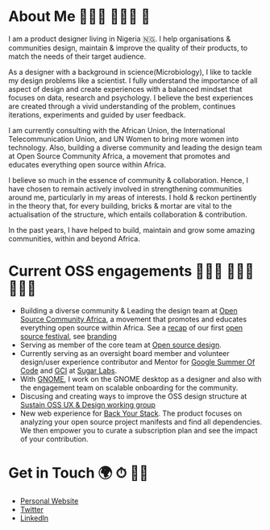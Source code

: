 # About Me 👩🏽‍🔬 👩🏽‍🎨 🥑
I am a product designer living in Nigeria 🇳🇬. I help organisations & communities design, maintain & improve the quality of their products, to match the needs of their target audience.

As a designer with a background in science(Microbiology), I like to tackle my design problems like a scientist. I fully understand the importance of all aspect of design and create experiences with a balanced mindset that focuses on data, research and psychology. I believe the best experiences are created through a vivid understanding of the problem, continues iterations, experiments and guided by user feedback.

I am currently consulting with the African Union, the International Telecommunication Union, and UN Women to bring more women into technology. Also, building a diverse community and leading the design team at Open Source Community Africa, a movement that promotes and educates everything open source within Africa.

I believe so much in the essence of community & collaboration. Hence, I have chosen to remain actively involved in strengthening communities around me, particularly in my areas of interests. I hold & reckon pertinently in the theory that, for every building, bricks & mortar are vital to the actualisation of the structure, which entails collaboration & contribution.

In the past years, I have helped to build, maintain and grow some amazing communities, within and beyond Africa.

# Current OSS engagements 👩🏽‍🎨 👷🏽‍♀️ 👩🏽‍💻
- Building a diverse community & Leading the design team at <a rel="Open Source Community Africa" href="https://twitter.com/oscafrica">Open Source Community Africa</a>, a movement that promotes and educates everything open source within Africa. See a <a rel="recap" href="https://blog.oscafrica.org/the-chronicles-of-open-source-festival-2020-ck84qc32s04zmzns18q5x8fjp">recap</a> of our first <a rel="Open Source Festival" href="https://festival.oscafrica.org/">open source festival</a>, see <a rel="branding" href="https://www.behance.net/gallery/95181035/Identity-Design-OSCA">branding<a/> 
- Serving as member of the core team at <a rel="Open Source Design" href="https://opensourcedesign.net/">Open source design</a>. 
- Currently serving as an oversight board member and volunteer design/user experience contributor and Mentor for <a rel="GSoC" href="https://summerofcode.withgoogle.com">Google Summer Of Code</a> and <a rel="GCI" href="https://codein.withgoogle.com/archive/">GCI</a> at <a rel="Sugar Lab" href="https://github.com/sugarlabs">Sugar Labs</a>.
- With <a rel="GNOME" href="https://www.gnome.org/">GNOME</a>, I work on the GNOME desktop as a designer and also with the engagement team on scalable onboarding for the community.
- Discusing and creating ways to improve the OSS design structure at <a rel="Sustain OSS UX & Design working group" href="https://discourse.sustainoss.org/t/design-ux-working-group/348">Sustain OSS UX & Design working group<a/>
- New web experience for <a rel="Back Your Stack" href="http://backyourstack.com/">Back Your Stack<a/>. The product focuses on analyzing your open source project manifests and find all dependencies. We then empower you to curate a subscription plan and see the impact of your contribution.

# Get in Touch 🌍 ⏱ 👍🏽
- <a rel="Personal Website" href="https://bit.ly/perrieee">Personal Website<a/>
- <a rel="Twitter" href="https://twitter.com/Peace_Ojemeh">Twitter<a/>
- <a rel="Linkedln" href="https://www.linkedin.com/in/peace-ojemeh-0b5bb2151/">Linkedln<a/>
